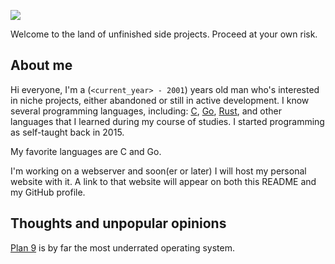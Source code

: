 ![](https://img.shields.io/github/last-commit/EdoardoLaGreca/EdoardoLaGreca?label=last%20change)

Welcome to the land of unfinished side projects. Proceed at your own risk.

## About me

Hi everyone, I'm a (`<current_year> - 2001`) years old man who's interested in niche projects, either abandoned or still in active development. I know several programming languages, including: [C](https://en.wikipedia.org/wiki/C_(programming_language)), [Go](https://golang.org/), [Rust](https://www.rust-lang.org/), and other languages that I learned during my course of studies. I started programming as self-taught back in 2015.

My favorite languages are C and Go.

I'm working on a webserver and soon(er or later) I will host my personal website with it. A link to that website will appear on both this README and my GitHub profile.

## Thoughts and unpopular opinions

[Plan 9](https://en.wikipedia.org/wiki/Plan_9_from_Bell_Labs) is by far the most underrated operating system.

